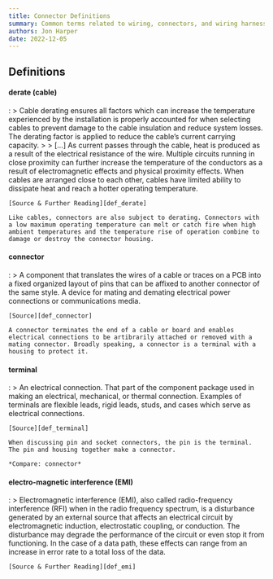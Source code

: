 ```yaml
---
title: Connector Definitions
summary: Common terms related to wiring, connectors, and wiring harnesses.
authors: Jon Harper
date: 2022-12-05
---
```


<!--
#### Template
:   Definition

    **[Source][link]**

    <discussion>
-->

## Definitions

#### derate (cable)

:   > Cable derating ensures all factors which can increase the temperature experienced by the installation is properly accounted for when selecting cables to prevent damage to the cable insulation and reduce system losses. The derating factor is applied to reduce the cable’s current carrying capacity.
    >
    > [...] As current passes through the cable, heat is produced as a result of the electrical resistance of the wire. Multiple circuits running in close proximity can further increase the temperature of the conductors as a result of electromagnetic effects and physical proximity effects. When cables are arranged close to each other, cables have limited ability to dissipate heat and reach a hotter operating temperature.

    [Source & Further Reading][def_derate]

    Like cables, connectors are also subject to derating. Connectors with a low maximum operating temperature can melt or catch fire when high ambient temperatures and the temperature rise of operation combine to damage or destroy the connector housing.

#### connector
:   > A component that translates the wires of a cable or traces on a PCB into a fixed organized layout of pins that can be affixed to another connector of the same style. A device for mating and demating electrical power connections or communications media.

    [Source][def_connector]

    A connector terminates the end of a cable or board and enables electrical connections to be artibrarily attached or removed with a mating connector. Broadly speaking, a connector is a terminal with a housing to protect it.

#### terminal
:   > An electrical connection. That part of the component package used in making an electrical, mechanical, or thermal connection. Examples of terminals are flexible leads, rigid leads, studs, and cases which serve as electrical connections.

    [Source][def_terminal]

    When discussing pin and socket connectors, the pin is the terminal. The pin and housing together make a connector.

    *Compare: connector*

#### electro-magnetic interference (EMI)

:   > Electromagnetic interference (EMI), also called radio-frequency interference (RFI) when in the radio frequency spectrum, is a disturbance generated by an external source that affects an electrical circuit by electromagnetic induction, electrostatic coupling, or conduction. The disturbance may degrade the performance of the circuit or even stop it from functioning. In the case of a data path, these effects can range from an increase in error rate to a total loss of the data.

    [Source & Further Reading][def_emi]



